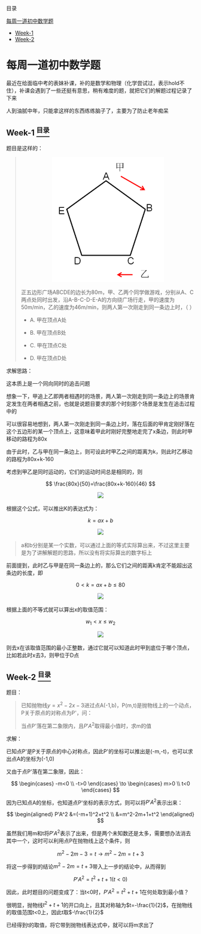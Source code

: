 <a name="content">目录</a>

[每周一道初中数学题](#title)
- [Week-1](#week-1)
- [Week-2](#week-2)

<h1 name="title">每周一道初中数学题</h1>

最近在给面临中考的表妹补课，补的是数学和物理（化学尝试过，表示hold不住），补课会遇到了一些还挺有意思，稍有难度的题，就把它们的解题过程记录了下来

人到油腻中年，只能拿这样的东西练练脑子了，主要为了防止老年痴呆

<a name="week-1"><h2>Week-1 [<sup>目录</sup>](#content) </h2></a>

题目是这样的：

> <p align="center"><img src=./picture/Math-Subject-1.png width=300 /></p>
> 
> 正五边形广场ABCDE的边长为80m，甲、乙两个同学做游戏，分别从A、C两点处同时出发，沿A-B-C-D-E-A的方向绕广场行走，甲的速度为50m/min，乙的速度为46m/min，则两人第一次刚走到同一条边上时，（ ）
> 
> - A. 甲在顶点A处
> 
> - B. 甲在顶点B处
> 
> - C. 甲在顶点C处
> 
> - D. 甲在顶点D处

求解思路：

这本质上是一个同向同时的追击问题

想象一下，甲追上乙即两者相遇时的场景，两人第一次刚走到同一条边上的场景肯定发生在两者相遇之前，也就是说题目要求的那个时刻那个场景是发生在追击过程中的

可以很容易地想到，两人第一次刚走到同一条边上时，落在后面的甲肯定刚好落在这个五边形的某一个顶点上，这意味着甲此时刚好完整地走完了x条边，则此时甲移动的路程为80x

由于此时，乙与甲在同一条边上，则可设此时甲乙之间的距离为k，则此时乙移动的路程为80x+k-160

考虑到甲乙是同时运动的，它们的运动时间总是相同的，则

$$
\frac{80x}{50}=\frac{80x+k-160}{46}
$$

<p align="center"><img src=./picture/Math-Subject-2.png height=70 /></p>

根据这个公式，可以推出K的表达式为：

$$k=ax+b$$

<p align="center"><img src=./picture/Math-Subject-3.png height=30 /></p>

> a和b分别是某一个实数，可以通过上面的等式实际算出来，不过这里主要是为了讲解解题的思路，所以没有将实际算出的数字标上

前面提到，此时乙与甲是在同一条边上的，那么它们之间的距离k肯定不能超出这条边的长度，即

$$0 < k = ax+b\leq80$$

<p align="center"><img src=./picture/Math-Subject-4.png height=30 /></p>

根据上面的不等式就可以算出x的取值范围：

$$w_1 < x \leq w_2$$

<p align="center"><img src=./picture/Math-Subject-5.png height=40 /></p>

则去x在该取值范围的最小正整数，通过它就可以知道此时甲到底位于哪个顶点，比如若此时x去3，则甲位于D点

<a name="week-2"><h2>Week-2 [<sup>目录</sup>](#content) </h2></a>

题目：

> 已知抛物线$y=x^2-2x-3$进过点A(-1,b)，P(m,t)是抛物线上的一个动点，P关于原点的对称点为P'，问：
>
> 当点P'落在第二象限内，且$P'A^2$取得最小值时，求m的值

求解：

已知点P'是P关于原点的中心对称点，因此P'的坐标可以推出是(-m,-t)，也可以求出点A的坐标为(-1,0)

又由于点P'落在第二象限，因此：

$$
\begin{cases}
-m<0 \\
-t>0
\end{cases}
\to
\begin{cases}
m>0 \\
t<0
\end{cases}
$$

因为已知点A的坐标，也知道点P'坐标的表示方式，则可以将$P'A^2$表示出来：

$$
\begin{aligned}
P'A^2 &=(-m+1)^2+t^2 \\
&=m^2-2m+1+t^2
\end{aligned}
$$

虽然我们用m和t将$P'A^2$表示了出来，但是两个未知数还是太多，需要想办法消去其中一个，这时可以利用点P在抛物线上这个条件，则

$$
m^2-2m-3=t \to m^2-2m=t+3
$$

将这一步得到的结论$m^2-2m=t+3$带入上一步的结论中，从而得到

$$
P'A^2=t^2+t+1 (t<0)
$$

因此，此时题目的问题变成了：当t<0时，$P'A^2=t^2+t+1$在何处取到最小值？

很明显，抛物线$t^2+t+1$的开口向上，且其对称轴为$t=-\frac{1}{2}$，在抛物线的取值范围t<0上，因此t取$-\frac{1}{2}$

已经得到t的取值，将它带到抛物线表达式中，就可以将m求出了
